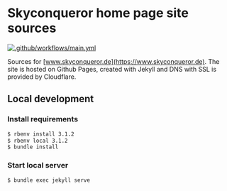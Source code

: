 # Skyconqueror home page site sources

[![.github/workflows/main.yml](https://github.com/skyconqueror/skyconqueror.github.io/actions/workflows/main.yml/badge.svg?event=workflow_run)](https://github.com/skyconqueror/skyconqueror.github.io/actions/workflows/main.yml)

Sources for [www.skyconqueror.de](https://www.skyconqueror.de). The site is hosted on Github Pages, created with Jekyll and DNS with SSL is provided by Cloudflare.

## Local development

### Install requirements

```bash
$ rbenv install 3.1.2
$ rbenv local 3.1.2
$ bundle install
```

### Start local server

```bash
$ bundle exec jekyll serve
```


